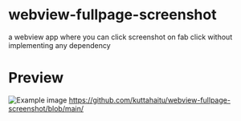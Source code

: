 # webview-fullpage-screenshot
a webview app where you can click screenshot on fab click without implementing any dependency 


<h1>Preview</h1>



![Example image](https://github.com/kuttahaitu/webview-fullpage-screenshot/preview/p1.jpg)
https://github.com/kuttahaitu/webview-fullpage-screenshot/blob/main/
